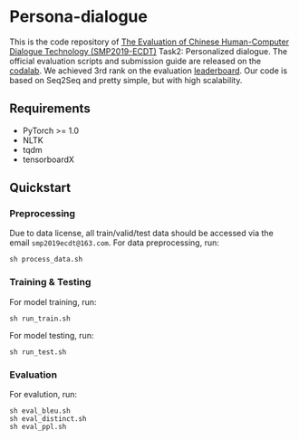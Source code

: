 # Persona-dialogue
This is the code repository of [The Evaluation of Chinese Human-Computer Dialogue Technology (SMP2019-ECDT)](http://conference.cipsc.org.cn/smp2019/evaluation.html) Task2: Personalized dialogue. The official evaluation scripts and submission guide are released on the [codalab](https://worksheets.codalab.org/worksheets/0x8f68b61a8b2249d7b314c6e800e2dace). We achieved 3rd rank on the evaluation [leaderboard](https://adamszq.github.io/smp2019ecdt_task2/). Our code is based on Seq2Seq and pretty simple, but with high scalability.

## Requirements
- PyTorch >= 1.0
- NLTK
- tqdm
- tensorboardX

## Quickstart
### Preprocessing
Due to data license, all train/valid/test data should be accessed via the email ```smp2019ecdt@163.com```. For data preprocessing, run:
```
sh process_data.sh
```

### Training & Testing
For model training, run:
```
sh run_train.sh
```
For model testing, run:
```
sh run_test.sh
```

### Evaluation
For evalution, run:
```
sh eval_bleu.sh
sh eval_distinct.sh
sh eval_ppl.sh
```